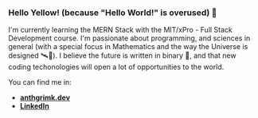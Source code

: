 ### Hello Yellow! (because "Hello World!" is overused) 👋

I'm currently learning the MERN Stack with the MIT/xPro - Full Stack Development course. I'm passionate about programming, and sciences in general (with a special focus in Mathematics and the way the Universe is designed 🛰️🔭). I believe the future is written in binary 🤖, and that new coding techonologies will open a lot of opportunities to the world.

You can find me in:
- **[anthgrimk.dev](https://anthgrimk.dev/)**
- **[LinkedIn](https://www.linkedin.com/in/kevin-grimaldi-392b44178/)**
